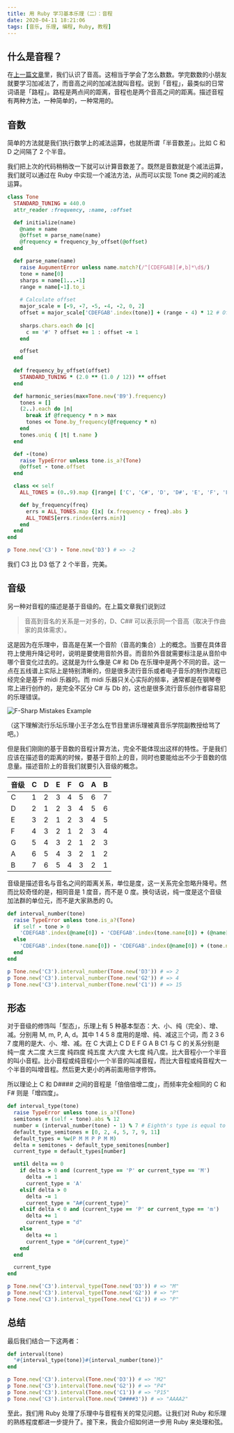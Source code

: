 ```yaml
---
title: 用 Ruby 学习基本乐理（二）：音程
date: 2020-04-11 18:21:06
tags: [音乐, 乐理, 编程, Ruby, 教程]
---
```


## 什么是音程？

在[上一篇文章](/2020/04/11/learn-music-theory-with-ruby-1/)里，我们认识了音高。这相当于学会了怎么数数。学完数数的小朋友就要学习加减法了，而音高之间的加减法就叫音程。说到「音程」，最类似的日常词语是「路程」。路程是两点间的距离，音程也是两个音高之间的距离。描述音程有两种方法，一种简单的，一种常用的。

## 音数

简单的方法就是我们执行数学上的减法运算，也就是所谓「半音数差」。比如 C 和 D 之间隔了 2 个半音。

我们把上次的代码稍稍改一下就可以计算音数差了。既然是音数就是个减法运算，我们就可以通过在 Ruby 中实现一个减法方法，从而可以实现 Tone 类之间的减法运算。

```ruby
class Tone
  STANDARD_TUNING = 440.0
  attr_reader :frequency, :name, :offset

  def initialize(name)
    @name = name
    @offset = parse_name(name)
    @frequency = frequency_by_offset(@offset)
  end

  def parse_name(name)
    raise AugumentError unless name.match?(/^[CDEFGAB][#,b]*\d$/)
    tone = name[0]
    sharps = name[1...-1]
    range = name[-1].to_i
    
    # Calculate offset
    major_scale = [-9, -7, -5, -4, -2, 0, 2]
    offset = major_scale['CDEFGAB'.index(tone)] + (range - 4) * 12 # Offset without sharps or flats
    
    sharps.chars.each do |c|
      c == '#' ? offset += 1 : offset -= 1
    end

    offset
  end
  
  def frequency_by_offset(offset)
    STANDARD_TUNING * (2.0 ** (1.0 / 12)) ** offset
  end

  def harmonic_series(max=Tone.new('B9').frequency)
    tones = []
    (2..).each do |n|
      break if @frequency * n > max
      tones << Tone.by_frequency(@frequency * n)
    end
    tones.uniq { |t| t.name }
  end

  def -(tone)
    raise TypeError unless tone.is_a?(Tone)
    @offset - tone.offset
  end

  class << self
    ALL_TONES = (0..9).map {|range| ['C', 'C#', 'D', 'D#', 'E', 'F', 'F#', 'G', 'G#', 'A', 'A#', 'B'].map {|name| "#{name}#{range}"}}.flatten.map { |name| Tone.new(name) }

    def by_frequency(freq)
      errs = ALL_TONES.map {|x| (x.frequency - freq).abs }
      ALL_TONES[errs.rindex(errs.min)]
    end
  end
end

p Tone.new('C3') - Tone.new('D3') # => -2
```

我们 C3 比 D3 低了 2 个半音，完美。

## 音级

另一种对音程的描述是基于音级的。在上篇文章我们说到过

> 音高到音名的关系是一对多的，D、C## 可以表示同一个音高（取决于作曲家的具体需求）。

这是因为在乐理中，音高是在某一个音阶（音高的集合）上的概念。当要在具体音符上使用升降记号时，说明是要使用音阶外音。而音阶外音就需要标注是从音阶中哪个音变化过去的。这就是为什么像是 C# 和 Db 在乐理中是两个不同的音。这一点在五线谱上实际上是特别清晰的，但是很多流行音乐或者电子音乐的制作流程已经完全是基于 midi 乐器的。而 midi 乐器只关心实际的频率，通常都是在钢琴卷帘上进行创作的，是完全不区分 C# 与 Db 的，这也是很多流行音乐创作者容易犯的乐理错误。

![F-Sharp Mistakes Example](/static/f-sharp.jpg)

（这下理解流行乐坛乐理小王子怎么在节目里讲乐理被真音乐学院副教授给骂了吧。）

但是我们刚刚的基于音数的音程计算方法，完全不能体现出这样的特性。于是我们应该在描述音的距离的时候，要基于音阶上的音，同时也要能给出不少于音数的信息量。描述音阶上的音我们就要引入音级的概念。

| 音级 | C    | D    | E    | F    | G    | A    | B    |
| ---- | ---- | ---- | ---- | ---- | ---- | ---- | ---- |
| C    | 1    | 2    | 3    | 4    | 5    | 6    | 7    |
| D    | 2    | 1    | 2    | 3    | 4    | 5    | 6    |
| E    | 3    | 2    | 1    | 2    | 3    | 4    | 5    |
| F    | 4    | 3    | 2    | 1    | 2    | 3    | 4    |
| G    | 5    | 4    | 3    | 2    | 1    | 2    | 3    |
| A    | 6    | 5    | 4    | 3    | 2    | 1    | 2    |
| B    | 7    | 6    | 5    | 4    | 3    | 2    | 1    |

音级是描述音名与音名之间的距离关系，单位是度，这一关系完全忽略升降号。然而比较奇怪的是，相同音是 1 度音，而不是 0 度。换句话说，纯一度是这个音级加法群的单位元，而不是大家熟悉的 0。

```ruby
def interval_number(tone)
  raise TypeError unless tone.is_a?(Tone)
  if self - tone > 0
    'CDEFGAB'.index(@name[0]) - 'CDEFGAB'.index(tone.name[0]) + (@name[-1].to_i - tone.name[-1].to_i) * 7 + 1
  else
    'CDEFGAB'.index(tone.name[0]) - 'CDEFGAB'.index(@name[0]) + (tone.name[-1].to_i - @name[-1].to_i) * 7 + 1
  end
end

p Tone.new('C3').interval_number(Tone.new('D3')) # => 2
p Tone.new('C3').interval_number(Tone.new('G2')) # => 4
p Tone.new('C3').interval_number(Tone.new('C1')) # => 15
```

## 形态

对于音级的修饰叫「型态」，乐理上有 5 种基本型态：大、小、纯（完全）、增、减。分别用 M, m, P, A, d。其中 1 4 5 8 度用的是增、纯、减这三个词，而 2 3 6 7 度用的是大、小、增、减。在 C 大调上 C D E F G A B C1 与 C 的关系分别是 纯一度 大二度 大三度 纯四度 纯五度 大六度 大七度 纯八度。比大音程小一个半音的叫小音程。比小音程或纯音程小一个半音的叫减音程，而比大音程或纯音程大一个半音的叫增音程。然后更大更小的再前面用倍字修饰。

所以理论上 C 和 D#### 之间的音程是「倍倍倍增二度」，而频率完全相同的 C 和 F# 则是「增四度」。

```ruby
def interval_type(tone)
  raise TypeError unless tone.is_a?(Tone)
  semitones = (self - tone).abs % 12
  number = (interval_number(tone) - 1) % 7 # Eighth's type is equal to union's.
  default_type_semitones = [0, 2, 4, 5, 7, 9, 11]
  default_types = %w(P M M P P M M)
  delta = semitones - default_type_semitones[number]
  current_type = default_types[number]

  until delta == 0
    if delta > 0 and (current_type == 'P' or current_type == 'M')
      delta -= 1
      current_type = 'A'
    elsif delta > 0
      delta -= 1
      current_type = "A#{current_type}"
    elsif delta < 0 and (current_type == 'P' or current_type == 'm')
      delta += 1
      current_type = "d"
    else
      delta += 1
      current_type = "d#{current_type}"
    end
  end

  current_type
end

p Tone.new('C3').interval_type(Tone.new('D3')) # => "M"
p Tone.new('C3').interval_type(Tone.new('G2')) # => "P"
p Tone.new('C3').interval_type(Tone.new('C1')) # => "P"
```

## 总结

最后我们结合一下这两者：

```ruby
def interval(tone)
  "#{interval_type(tone)}#{interval_number(tone)}"
end

p Tone.new('C3').interval(Tone.new('D3')) # => "M2"
p Tone.new('C3').interval(Tone.new('G2')) # => "P4"
p Tone.new('C3').interval(Tone.new('C1')) # => "P15"
p Tone.new('C3').interval(Tone.new('D####3')) # => "AAAA2"
```

至此，我们用 Ruby 处理了乐理中与音程有关的常见问题。让我们对 Ruby 和乐理的熟练程度都进一步提升了。接下来，我会介绍如何进一步用 Ruby 来处理和弦。
